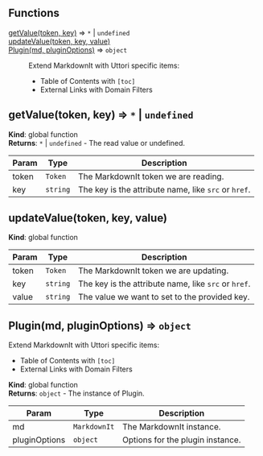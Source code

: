 ## Functions

<dl>
<dt><a href="#getValue">getValue(token, key)</a> ⇒ <code>*</code> | <code>undefined</code></dt>
<dd></dd>
<dt><a href="#updateValue">updateValue(token, key, value)</a></dt>
<dd></dd>
<dt><a href="#Plugin">Plugin(md, pluginOptions)</a> ⇒ <code>object</code></dt>
<dd><p>Extend MarkdownIt with Uttori specific items:</p>
<ul>
<li>Table of Contents with <code>[toc]</code></li>
<li>External Links with Domain Filters</li>
</ul>
</dd>
</dl>

<a name="getValue"></a>

## getValue(token, key) ⇒ <code>\*</code> \| <code>undefined</code>
**Kind**: global function  
**Returns**: <code>\*</code> \| <code>undefined</code> - The read value or undefined.  

| Param | Type | Description |
| --- | --- | --- |
| token | <code>Token</code> | The MarkdownIt token we are reading. |
| key | <code>string</code> | The key is the attribute name, like `src` or `href`. |

<a name="updateValue"></a>

## updateValue(token, key, value)
**Kind**: global function  

| Param | Type | Description |
| --- | --- | --- |
| token | <code>Token</code> | The MarkdownIt token we are updating. |
| key | <code>string</code> | The key is the attribute name, like `src` or `href`. |
| value | <code>string</code> | The value we want to set to the provided key. |

<a name="Plugin"></a>

## Plugin(md, pluginOptions) ⇒ <code>object</code>
Extend MarkdownIt with Uttori specific items:
- Table of Contents with `[toc]`
- External Links with Domain Filters

**Kind**: global function  
**Returns**: <code>object</code> - The instance of Plugin.  

| Param | Type | Description |
| --- | --- | --- |
| md | <code>MarkdownIt</code> | The MarkdownIt instance. |
| pluginOptions | <code>object</code> | Options for the plugin instance. |

